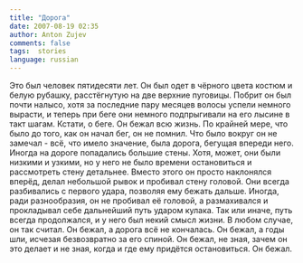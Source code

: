 ```yaml
---
title: "Дорога"
date: 2007-08-19 02:35
author: Anton Zujev
comments: false
tags:  stories 
language: russian
---
```


Это был человек пятидесяти лет. Он был одет в чёрного цвета костюм и белую рубашку, расстёгнутую на две верхние пуговицы. Побрит он был почти налысо, хотя за последние пару месяцев волосы успели немного вырасти, и теперь при беге они немного подпрыгивали на его лысине в такт шагам. Кстати, о беге. Он бежал всю жизнь. По крайней мере, что было до того, как он начал бег, он не помнил. Что было вокруг он не замечал - всё, что имело значение, была дорога, бегущая впереди него. Иногда на дороге попадались большие стены. Хотя, может, они были низкими и узкими, но у него не было времени остановиться и рассмотреть стену детальнее. Вместо этого он просто наклонялся вперёд, делал небольшой рывок и пробивал стену головой. Они всегда разбивались с первого удара, позволяя ему бежать дальше. Иногда, ради разнообразия, он не пробивал её головой, а размахивался и прокладывал себе дальнейший путь ударом кулака. Так или иначе, путь всегда продолжался, и у него был некий смысл жизни. В любом случае, он так считал. Он бежал, а дорога всё не кончалась. Он бежал, а годы шли, исчезая безвозвратно за его спиной. Он бежал, не зная, зачем он это делает и не зная, когда и где ему придётся остановиться. Он бежал.